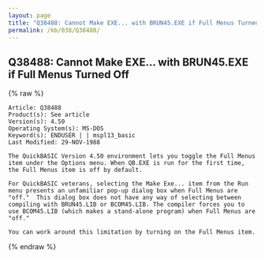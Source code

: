```yaml
---
layout: page
title: "Q38488: Cannot Make EXE... with BRUN45.EXE if Full Menus Turned Off"
permalink: /kb/038/Q38488/
---
```


## Q38488: Cannot Make EXE... with BRUN45.EXE if Full Menus Turned Off

{% raw %}

	Article: Q38488
	Product(s): See article
	Version(s): 4.50
	Operating System(s): MS-DOS
	Keyword(s): ENDUSER | | mspl13_basic
	Last Modified: 29-NOV-1988
	
	The QuickBASIC Version 4.50 environment lets you toggle the Full Menus
	item under the Options menu. When QB.EXE is run for the first time,
	the Full Menus item is off by default.
	
	For QuickBASIC veterans, selecting the Make Exe... item from the Run
	menu presents an unfamiliar pop-up dialog box when Full Menus are
	"off."  This dialog box does not have any way of selecting between
	compiling with BRUN45.LIB or BCOM45.LIB. The compiler forces you to
	use BCOM45.LIB (which makes a stand-alone program) when Full Menus are
	"off."
	
	You can work around this limitation by turning on the Full Menus item.

{% endraw %}
